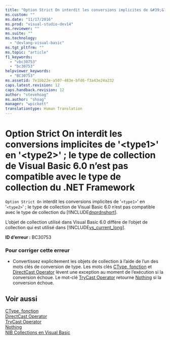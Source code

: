 ```yaml
---
title: "Option Strict On interdit les conversions implicites de &#39;&lt;type1&gt;&#39; en &#39;&lt;type2&gt;&#39;&#160;; le type de collection de Visual Basic&#160;6.0 n’est pas compatible avec le type de collection du .NET Framework | Microsoft Docs"
ms.custom: ""
ms.date: "11/17/2016"
ms.prod: "visual-studio-dev14"
ms.reviewer: ""
ms.suite: ""
ms.technology: 
  - "devlang-visual-basic"
ms.tgt_pltfrm: ""
ms.topic: "article"
f1_keywords: 
  - "vbc30753"
  - "bc30753"
helpviewer_keywords: 
  - "BC30753"
ms.assetid: 7e1bb22e-a507-483e-bfd6-f3a43e24a232
caps.latest.revision: 12
caps.handback.revision: 12
author: "stevehoag"
ms.author: "shoag"
manager: "wpickett"
translationtype: Human Translation
---
```

# Option Strict On interdit les conversions implicites de &#39;&lt;type1&gt;&#39; en &#39;&lt;type2&gt;&#39;&#160;; le type de collection de Visual Basic&#160;6.0 n’est pas compatible avec le type de collection du .NET Framework
`Option Strict On` interdit les conversions implicites de '`<type1>`' en '`<type2>`' ; le type de collection de Visual Basic 6.0 n’est pas compatible avec le type de collection du [!INCLUDE[dnprdnshort](../../csharp/getting-started/includes/dnprdnshort_md.md)].  
  
 L’objet de collection utilisé dans Visual Basic 6.0 diffère de l’objet de collection qui est utilisé dans [!INCLUDE[vs_current_long](../../csharp/misc/includes/vs_current_long_md.md)].  
  
 **ID d’erreur :** BC30753  
  
### Pour corriger cette erreur  
  
-   Convertissez explicitement les objets de collection à l’aide de l’un des mots clés de conversion de type. Les mots clés [CType, fonction](../../visual-basic/language-reference/functions/ctype-function.md) et [DirectCast Operator](../../visual-basic/language-reference/operators/directcast-operator.md) lèvent une exception au moment de l’exécution si la conversion échoue. Le mot\-clé [TryCast Operator](../../visual-basic/language-reference/operators/trycast-operator.md) retourne [Nothing](../../visual-basic/language-reference/nothing.md) si la conversion échoue.  
  
## Voir aussi  
 [CType, fonction](../../visual-basic/language-reference/functions/ctype-function.md)   
 [DirectCast Operator](../../visual-basic/language-reference/operators/directcast-operator.md)   
 [TryCast Operator](../../visual-basic/language-reference/operators/trycast-operator.md)   
 [Nothing](../../visual-basic/language-reference/nothing.md)   
 [NIB Collections en Visual Basic](http://msdn.microsoft.com/fr-fr/8b2b7845-2251-4573-8dd3-c9f9c0a66a21)